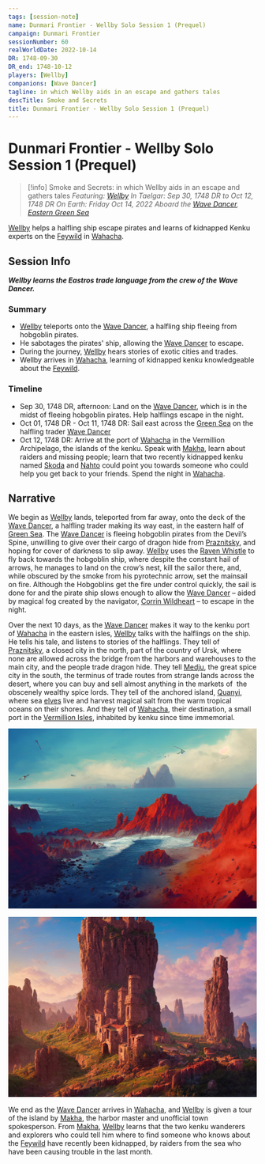 ```yaml
---
tags: [session-note]
name: Dunmari Frontier - Wellby Solo Session 1 (Prequel)
campaign: Dunmari Frontier
sessionNumber: 60
realWorldDate: 2022-10-14
DR: 1748-09-30
DR_end: 1748-10-12
players: [Wellby]
companions: [Wave Dancer]
tagline: in which Wellby aids in an escape and gathers tales
descTitle: Smoke and Secrets
title: Dunmari Frontier - Wellby Solo Session 1 (Prequel)
---
```

# Dunmari Frontier - Wellby Solo Session 1 (Prequel)

>[!info] Smoke and Secrets: in which Wellby aids in an escape and gathers tales
> *Featuring: [Wellby](<../../../people/pcs/dunmar-fellowship/wellby.md>)*
> *In Taelgar: Sep 30, 1748 DR to Oct 12, 1748 DR*
> *On Earth: Friday Oct 14, 2022*
> *Aboard the [Wave Dancer](<../../../things/ships/wave-dancer.md>), [Eastern Green Sea](<../../../gazetteer/eastern-green-sea/eastern-green-sea.md>)*

[Wellby](<../../../people/pcs/dunmar-fellowship/wellby.md>) helps a halfling ship escape pirates and learns of kidnapped Kenku experts on the [Feywild](<../../../cosmology/feywild.md>) in [Wahacha](<../../../gazetteer/eastern-green-sea/wahacha.md>).

## Session Info

***Wellby learns the Eastros trade language from the crew of the Wave Dancer.***
### Summary
- [Wellby](<../../../people/pcs/dunmar-fellowship/wellby.md>) teleports onto the [Wave Dancer](<../../../things/ships/wave-dancer.md>), a halfling ship fleeing from hobgoblin pirates.
- He sabotages the pirates' ship, allowing the [Wave Dancer](<../../../things/ships/wave-dancer.md>) to escape.
- During the journey, [Wellby](<../../../people/pcs/dunmar-fellowship/wellby.md>) hears stories of exotic cities and trades.
- Wellby arrives in [Wahacha](<../../../gazetteer/eastern-green-sea/wahacha.md>), learning of kidnapped kenku knowledgeable about the [Feywild](<../../../cosmology/feywild.md>).

### Timeline
- Sep 30, 1748 DR, afternoon: Land on the [Wave Dancer](<../../../things/ships/wave-dancer.md>), which is in the midst of fleeing hobgoblin pirates. Help halflings escape in the night.
- Oct 01, 1748 DR - Oct 11, 1748 DR:  Sail east across the [Green Sea](<../../../gazetteer/green-sea.md>) on the halfling trader [Wave Dancer](<../../../things/ships/wave-dancer.md>)
- Oct 12, 1748 DR: Arrive at the port of [Wahacha](<../../../gazetteer/eastern-green-sea/wahacha.md>) in the Vermillion Archipelago, the islands of the kenku. Speak with [Makha](<../../../people/kenku/makha.md>), learn about raiders and missing people; learn that two recently kidnapped kenku named [Skoda](<../../../people/kenku/skoda.md>) and [Nahto](<../../../people/kenku/nahto.md>) could point you towards someone who could help you get back to your friends. Spend the night in [Wahacha](<../../../gazetteer/eastern-green-sea/wahacha.md>).


## Narrative
We begin as [Wellby](<../../../people/pcs/dunmar-fellowship/wellby.md>) lands, teleported from far away, onto the deck of the [Wave Dancer](<../../../things/ships/wave-dancer.md>), a halfling trader making its way east, in the eastern half of [Green Sea](<../../../gazetteer/green-sea.md>). The [Wave Dancer](<../../../things/ships/wave-dancer.md>) is fleeing hobgoblin pirates from the Devil’s Spine, unwilling to give over their cargo of dragon hide from [Praznitsky](<../../../gazetteer/northern-green-sea/ursk/praznitsky.md>), and hoping for cover of darkness to slip away. [Wellby](<../../../people/pcs/dunmar-fellowship/wellby.md>) uses the [Raven Whistle](<../treasure/raven-whistle.md>) to fly back towards the hobgoblin ship, where despite the constant hail of arrows, he manages to land on the crow’s nest, kill the sailor there, and, while obscured by the smoke from his pyrotechnic arrow, set the mainsail on fire. Although the Hobgoblins get the fire under control quickly, the sail is done for and the pirate ship slows enough to allow the [Wave Dancer](<../../../things/ships/wave-dancer.md>) – aided by magical fog created by the navigator, [Corrin Wildheart](<../../../people/halflings/corrin-wildheart.md>) – to escape in the night. 

Over the next 10 days, as the [Wave Dancer](<../../../things/ships/wave-dancer.md>) makes it way to the kenku port of [Wahacha](<../../../gazetteer/eastern-green-sea/wahacha.md>) in the eastern isles, [Wellby](<../../../people/pcs/dunmar-fellowship/wellby.md>) talks with the halflings on the ship. He tells his tale, and listens to stories of the halflings. They tell of [Praznitsky](<../../../gazetteer/northern-green-sea/ursk/praznitsky.md>), a closed city in the north, part of the country of Ursk, where none are allowed across the bridge from the harbors and warehouses to the main city, and the people trade dragon hide. They tell [Medju](<../../../gazetteer/eastern-green-sea/medju.md>), the great spice city in the south, the terminus of trade routes from strange lands across the desert, where you can buy and sell almost anything in the markets of  the obscenely wealthy spice lords. They tell of the anchored island, [Quanyi](<../../../gazetteer/eastern-green-sea/quanyi.md>), where sea [elves](<../../../species/elves.md>) live and harvest magical salt from the warm tropical oceans on their shores. And they tell of [Wahacha](<../../../gazetteer/eastern-green-sea/wahacha.md>), their destination, a small port in the [Vermillion Isles](<../../../gazetteer/eastern-green-sea/vermillion-isles.md>), inhabited by kenku since time immemorial. 

![Wahacha Coast](../../../assets/wahacha-coast.png)

![Wahacha Village](../../../assets/wahacha-village.png)

We end as the [Wave Dancer](<../../../things/ships/wave-dancer.md>) arrives in [Wahacha](<../../../gazetteer/eastern-green-sea/wahacha.md>), and [Wellby](<../../../people/pcs/dunmar-fellowship/wellby.md>) is given a tour of the island by [Makha](<../../../people/kenku/makha.md>), the harbor master and unofficial town spokesperson. From [Makha](<../../../people/kenku/makha.md>), [Wellby](<../../../people/pcs/dunmar-fellowship/wellby.md>) learns that the two kenku wanderers and explorers who could tell him where to find someone who knows about the [Feywild](<../../../cosmology/feywild.md>) have recently been kidnapped, by raiders from the sea who have been causing trouble in the last month. 
